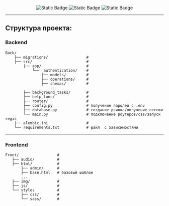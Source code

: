 <div align="center">

![Static Badge](https://img.shields.io/badge/python_3.10-%233776AB?logo=python&labelColor=grey)
![Static Badge](https://img.shields.io/badge/fastapi_0.108.0-%23009688?logo=fastapi&labelColor=grey)
![Static Badge](https://img.shields.io/badge/SQLAlchemy_2.0.25-%23D71F00?logo=sqlalchemy&labelColor=grey)

---
</div>  

## Структура проекта:

### Backend

```
Back/
    ├── migrations/                 #
    ├── src/                        #
        ├── app/                    #
            └──  authentication/    #
                ├── models/         #
                ├── operations/     #
                ├── shemas/         #
                    ...
        ├── background_tasks/       #
        ├── help_func/              #
        ├── router/                 #
        ├── config.py               # получение паролей с .env
        ├── database.py             # создание движка/получение сессии
        └── main.py                 # подключение роутеров/css/запуск regis
    ├── alembic.ini                 #
    └── requirements.txt            # файл  с зависимостями
```

---

### Frontend

 ```
Front/                 #
    ├── audio/          #
    ├── html/           #
        ├── admin/      #
        ├── base.html   # базовый шаблон                                         
        ...
    ├── img/            #
    ├── js/             #
    └── styles          #
        ├── css/        #
        └── sass/       #
```